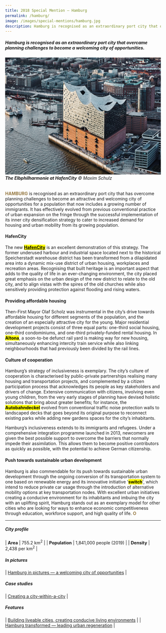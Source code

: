 ```yaml
---
title: 2018 Special Mention — Hamburg
permalink: /hamburg/
image: /images/special-mentions/hamburg.jpg
description: Hamburg is recognised as an extraordinary port city that overcame planning challenges to become a welcoming city of opportunities.
---
```


##### Hamburg is recognised as an extraordinary port city that overcame planning challenges to become a welcoming city of opportunities.

###### ![Hamburg HafenCity](/images/special-mentions/hamburg.jpg)**The Elbphilharmonie at HafenCity** © Maxim Schulz

<b><font color="#967942">HAMBURG</font></b> is recognised as an extraordinary port city that has overcome planning challenges to become an attractive and welcoming city of opportunities for a population that now includes a growing number of immigrants. It has effectively evolved from previous conventional practice of urban expansion on the fringe through the successful implementation of its inner city densification strategy to cater to increased demand for housing and urban mobility from its growing population. 

#### **HafenCity**

The new [**<mark>HafenCity</mark>**](https://www.hafencity.com/en) is an excellent demonstration of this strategy. The former underused harbour and industrial space located next to the historical Speicherstadt warehouse district has been transformed from a dilapidated area into a dynamic mix-use district of urban housing, workplaces and recreation areas. Recognising that built heritage is an important aspect that adds to the quality of life in an ever-changing environment, the city placed great emphasis on the urban design of the new district to relate to the old city, and to align vistas with the spires of the old churches while also sensitively providing protection against flooding and rising waters. 

#### **Providing affordable housing**

Then-First Mayor Olaf Scholz was instrumental in the city’s drive towards affordable housing for different segments of the population, and the creation of an especially attractive city for the young. Major residential development projects consist of three equal parts: one-third social housing, one-third condominiums, and one-third privately-funded rental housing. In **<mark>Altona</mark>**, a soon-to-be defunct rail yard is making way for new housing, simultaneously enhancing intercity train service while also linking neighbourhoods that had previously been divided by the rail lines. 

#### **Culture of cooperation**

Hamburg’s strategy of inclusiveness is exemplary. The city’s culture of cooperation is characterised by public-private partnerships realising many housing and transportation projects, and complemented by a citizen participation process that acknowledges its people as key stakeholders and drivers of change. Extensive communication with citizens, involving even young children, from the very early stages of planning have devised holistic solutions that bring about greater benefits; for instance, the **<mark>Autobahndeckel</mark>** evolved from conventional traffic noise protection walls to landscaped decks that goes beyond its original purpose to reconnect existing parks while adding new gardens spaces for the city’s inhabitants. 

Hamburg’s inclusiveness extends to its immigrants and refugees. Under a comprehensive integration programme launched in 2013, newcomers are given the best possible support to overcome the barriers that normally impede their assimilation. This allows them to become positive contributors as quickly as possible, with the potential to achieve German citizenship.

#### **Push towards sustainable urban development**

Hamburg is also commendable for its push towards sustainable urban development through the ongoing conversion of its transportation system to one based on renewable energy and its innovative initiative '**<mark>switch</mark>**', which intend to reduce private car usage through the introduction of alternative mobility options at key transportation nodes. With excellent urban initiatives creating a conducive environment for its inhabitants and imbuing the city with an uplifting spirit, Hamburg stands out as an exemplary model for other cities who are looking for ways to enhance economic competitiveness through education, workforce support, and high quality of life. **<font color="#967942">O</font>** 

---

##### **City profile** 

| **Area** | 755.2 km<sup>2</sup> |
| **Population** | 1,841,000 people (2019) | 
| **Density** | 2,438 per km<sup>2</sup> |

##### **In pictures** 

| [Hamburg in pictures — a welcoming city of opportunities](/resources/in-pictures/hamburg/) |

##### **Case studies** 

| [Creating a city-within-a-city](/resources/case-studies/hafencity/) |

##### **Features** 

| [Building liveable cities, creating conducive living environments](/resources/features/building-liveable-cities/) |
| [Hamburg transformed — leading urban regeneration](/resources/features/hamburg-transformed/) |
